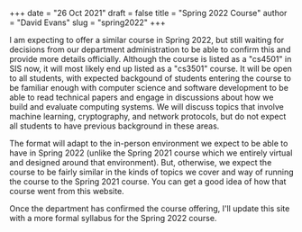 +++
date = "26 Oct 2021"
draft = false
title = "Spring 2022 Course"
author = "David Evans"
slug = "spring2022"
+++

I am expecting to offer a similar course in Spring 2022, but still
waiting for decisions from our department administration to be able to
confirm this and provide more details officially. Although the course
is listed as a "cs4501" in SIS now, it will most likely end up listed
as a "cs3501" course. It will be open to all students, with expected
backgound of students entering the course to be familiar enough with
computer science and software development to be able to read technical
papers and engage in discussions about how we build and evaluate
computing systems. We will discuss topics that involve machine
learning, cryptography, and network protocols, but do not expect all
students to have previous background in these areas.

The format will adapt to the in-person environment we expect to be
able to have in Spring 2022 (unlike the Spring 2021 course which we
entirely virtual and designed around that environment). But,
otherwise, we expect the course to be fairly similar in the kinds of
topics we cover and way of running the course to the Spring 2021
course. You can get a good idea of how that course went from this
website.

Once the department has confirmed the course offering, I'll update
this site with a more formal syllabus for the Spring 2022 course.
